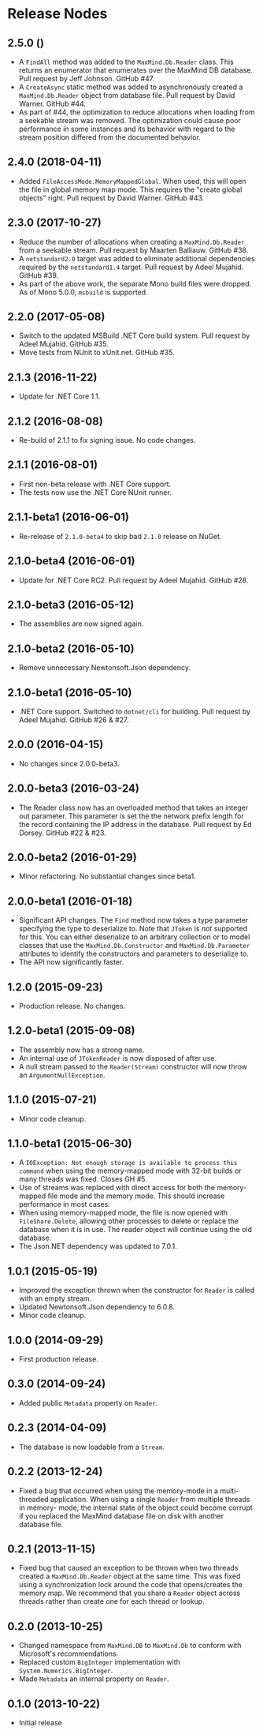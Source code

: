 # Release Nodes #

## 2.5.0 () ##

* A `FindAll` method was added to the `MaxMind.Db.Reader` class. This returns
  an enumerator that enumerates over the MaxMind DB database. Pull request by
  Jeff Johnson. GitHub #47.
* A `CreateAsync` static method was added to asynchronously created a
  `MaxMind.Db.Reader` object from database file. Pull request by David
  Warner. GitHub #44.
* As part of #44, the optimization to reduce allocations when loading from
  a seekable stream was removed. The optimization could cause poor
  performance in some instances and its behavior with regard to the stream
  position differed from the documented behavior.

## 2.4.0 (2018-04-11) ##

* Added `FileAccessMode.MemoryMappedGlobal`. When used, this will open the file
  in global memory map mode. This requires the "create global objects" right.
  Pull request by David Warner. GitHub #43.

## 2.3.0 (2017-10-27) ##

* Reduce the number of allocations when creating a `MaxMind.Db.Reader` from
  a seekable stream. Pull request by Maarten Balliauw. GitHub #38.
* A `netstandard2.0` target was added to eliminate additional dependencies
  required by the `netstandard1.4` target. Pull request by Adeel Mujahid.
  GitHub #39.
* As part of the above work, the separate Mono build files were dropped. As
  of Mono 5.0.0, `msbuild` is supported.

## 2.2.0 (2017-05-08) ##

* Switch to the updated MSBuild .NET Core build system. Pull request by Adeel
  Mujahid. GitHub #35.
* Move tests from  NUnit to xUnit.net. GitHub #35.

## 2.1.3 (2016-11-22) ##

* Update for .NET Core 1.1.

## 2.1.2 (2016-08-08) ##

* Re-build of 2.1.1 to fix signing issue. No code changes.

## 2.1.1 (2016-08-01) ##

* First non-beta release with .NET Core support.
* The tests now use the .NET Core NUnit runner.

## 2.1.1-beta1 (2016-06-01) ##

* Re-release of `2.1.0-beta4` to skip bad `2.1.0` release on NuGet.

## 2.1.0-beta4 (2016-06-01) ##

* Update for .NET Core RC2. Pull request by Adeel Mujahid. GitHub #28.

## 2.1.0-beta3 (2016-05-12) ##

* The assemblies are now signed again.

## 2.1.0-beta2 (2016-05-10) ##

* Remove unnecessary Newtonsoft.Json dependency.

## 2.1.0-beta1 (2016-05-10) ##

* .NET Core support. Switched to `dotnet/cli` for building. Pull request by
  Adeel Mujahid. GitHub #26 & #27.

## 2.0.0 (2016-04-15) ##

* No changes since 2.0.0-beta3.

## 2.0.0-beta3 (2016-03-24) ##

* The Reader class now has an overloaded method that takes an integer out
  parameter. This parameter is set the the network prefix length for the
  record containing the IP address in the database. Pull request by Ed Dorsey.
  GitHub #22 & #23.

## 2.0.0-beta2 (2016-01-29) ##

* Minor refactoring. No substantial changes since beta1.

## 2.0.0-beta1 (2016-01-18) ##

* Significant API changes. The `Find` method now takes a type parameter
  specifying the type to deserialize to. Note that `JToken` is _not_ supported
  for this. You can either deserialize to an arbitrary collection or to
  model classes that use the `MaxMind.Db.Constructor` and
  `MaxMind.Db.Parameter` attributes to identify the constructors and
  parameters to deserialize to.
* The API now significantly faster.

## 1.2.0 (2015-09-23) ##

* Production release. No changes.

## 1.2.0-beta1 (2015-09-08) ##

* The assembly now has a strong name.
* An internal use of `JTokenReader` is now disposed of after use.
* A null stream passed to the `Reader(Stream)` constructor will now throw an
  `ArgumentNullException`.

## 1.1.0 (2015-07-21) ##

* Minor code cleanup.

## 1.1.0-beta1 (2015-06-30) ##

* A `IOException: Not enough storage is available to process this command`
  when using the memory-mapped mode with 32-bit builds or many threads was
  fixed. Closes GH #5.
* Use of streams was replaced with direct access for both the memory-mapped
  file mode and the memory mode. This should increase performance in most
  cases.
* When using memory-mapped mode, the file is now opened with
  `FileShare.Delete`, allowing other processes to delete or replace the
  database when it is in use. The reader object will continue using the old
  database.
* The Json.NET dependency was updated to 7.0.1.

## 1.0.1 (2015-05-19) ##

* Improved the exception thrown when the constructor for `Reader` is called
  with an empty stream.
* Updated Newtonsoft.Json dependency to 6.0.8.
* Minor code cleanup.

## 1.0.0 (2014-09-29) ##

* First production release.

## 0.3.0 (2014-09-24) ##

* Added public `Metadata` property on `Reader`.

## 0.2.3 (2014-04-09) ##

* The database is now loadable from a `Stream`.

## 0.2.2 (2013-12-24) ##

* Fixed a bug that occurred when using the memory-mode in a multi-threaded
  application. When using a single `Reader` from multiple threads in memory-
  mode, the internal state of the object could become corrupt if you replaced
  the MaxMind database file on disk with another database file.

## 0.2.1 (2013-11-15) ##

* Fixed bug that caused an exception to be thrown when two threads created a
  `MaxMind.Db.Reader` object at the same time. This was fixed using a
  synchronization lock around the code that opens/creates the memory map. We
  recommend that you share a `Reader` object across threads rather than
  create one for each thread or lookup.

## 0.2.0 (2013-10-25) ##

* Changed namespace from `MaxMind.DB` to `MaxMind.Db` to conform with
  Microsoft's recommendations.
* Replaced custom `BigInteger` implementation with
  `System.Numerics.BigInteger`.
* Made `Metadata` an internal property on `Reader`.

## 0.1.0 (2013-10-22) ##

* Initial release
